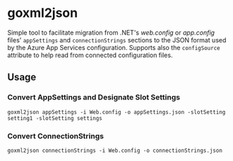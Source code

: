 # goxml2json

Simple tool to facilitate migration from .NET's _web.config_ or _app.config_ files' `appSettings` and `connectionStrings` sections to the JSON format used by the Azure App Services configuration. Supports also the `configSource` attribute to help read from connected configuration files.

## Usage

### Convert AppSettings and Designate Slot Settings

```
goxml2json appSettings -i Web.config -o appSettings.json -slotSetting setting1 -slotSetting settings
```

### Convert ConnectionStrings

```
goxml2json connectionStrings -i Web.config -o connectionStrings.json
```
